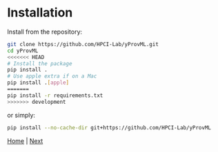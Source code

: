 
# Installation

Install from the repository:

```bash
git clone https://github.com/HPCI-Lab/yProvML.git
cd yProvML
<<<<<<< HEAD
# Install the package
pip install .
# Use apple extra if on a Mac
pip install .[apple]
=======
pip install -r requirements.txt
>>>>>>> development
```

or simply:

```bash
pip install --no-cache-dir git+https://github.com/HPCI-Lab/yProvML
```

[Home](README.md) | [Next](setup.md)